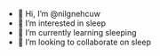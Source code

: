 - 👋 Hi, I’m @nilgnehcuw
- 👀 I’m interested in sleep
- 🌱 I’m currently learning sleeping
- 💞️ I’m looking to collaborate on sleep

<!---
nilgnehcuw/nilgnehcuw is a ✨ special ✨ repository because its `README.md` (this file) appears on your GitHub profile.
You can click the Preview link to take a look at your changes.
--->
